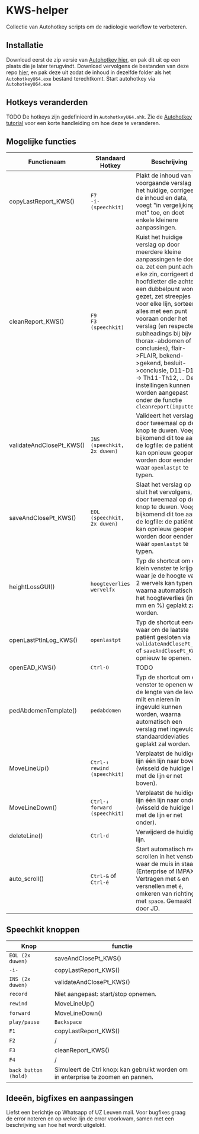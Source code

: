 # KWS-helper
Collectie van Autohotkey scripts om de radiologie workflow te verbeteren.

## Installatie
Download eerst de zip versie van [Autohotkey hier](https://www.autohotkey.com/download/), en pak dit uit op een plaats die je later terugvindt.
Download vervolgens de bestanden van deze repo [hier](https://github.com/CVanmarcke/KWS-helper/archive/refs/heads/main.zip), en pak deze uit zodat de inhoud in dezelfde folder als het `AutohotkeyU64.exe` bestand terechtkomt.
Start autohotkey via `AutohotkeyU64.exe`

## Hotkeys veranderden
TODO
De hotkeys zijn gedefinieerd in `AutohotkeyU64.ahk`. Zie de [Autohotkey tutorial](https://www.autohotkey.com/docs/Tutorial.htm#s2) voor een korte handleiding om hoe deze te veranderen.

## Mogelijke functies
Functienaam | Standaard Hotkey | Beschrijving 
--- | --- | --- 
copyLastReport_KWS() | `F7`<br />`-i- (speechkit)` | Plakt de inhoud van het voorgaande verslag in het huidige, corrigeert de inhoud en data, voegt "in vergelijking met" toe, en doet enkele kleinere aanpassingen. 
cleanReport_KWS() | `F9`<br />`F3 (speechkit)` | Kuist het huidige verslag op door meerdere kleine aanpassingen te doen: oa. zet een punt achter elke zin, corrigeert de hoofdletter die achter een dubbelpunt wordt gezet, zet streepjes voor elke lijn, sorteert alles met een punt vooraan onder het verslag (en respecteerd subheadings bij bijv thorax-abdomen of conclusies), flair->FLAIR, bekend->gekend, besluit->conclusie, D11-D12 -> Th11-Th12, ... Deze instellingen kunnen worden aangepast onder de functie `cleanreport(inputtext)`
validateAndClosePt_KWS() | `INS (speechkit, 2x duwen)` | Valideert het verslag door tweemaal op de knop te duwen. Voegt bijkomend dit toe aan de logfile: de patiënt kan opnieuw geopend worden door eender waar `openlastpt` te typen. 
saveAndClosePt_KWS() | `EOL (speechkit, 2x duwen)` | Slaat het verslag op en sluit het vervolgens, door tweemaal op de knop te duwen. Voegt bijkomend dit toe aan de logfile: de patiënt kan opnieuw geopend worden door eender waar `openlastpt` te typen.  
heightLossGUI() | `hoogteverlies`<br />`wervelfx` | Typ de shortcut om een klein venster te krijgen waar je de hoogte van 2 wervels kan typen, waarna automatisch het hoogteverlies (in mm en %) geplakt zal worden. 
openLastPtInLog_KWS() | `openlastpt` | Typ de shortcut eender waar om de laatste patiënt gesloten via `validateAndClosePt_KWS` of `saveAndClosePt_KWS` opnieuw te openen. 
openEAD_KWS() | `Ctrl-O` | TODO
pedAbdomenTemplate() | `pedabdomen` | Typ de shortcut om een venster te openen waar de lengte van de lever, milt en nieren in ingevuld kunnen worden, waarna automatisch een verslag met ingevulde standaarddeviaties geplakt zal worden. 
MoveLineUp() | `Ctrl-↑`<br />`rewind (speechkit)` | Verplaatst de huidige lijn één lijn naar boven (wisseld de huidige lijn met de lijn er net boven).
MoveLineDown() | `Ctrl-↓`<br />`forward (speechkit)` | Verplaatst de huidige lijn één lijn naar onder (wisseld de huidige lijn met de lijn er net onder).
deleteLine() | `Ctrl-d` | Verwijderd de huidige lijn. 
auto_scroll() | `Ctrl-&` of `Ctrl-é` | Start automatisch met scrollen in het venster waar de muis in staat (Enterprise of IMPAX). Vertragen met `&` en versnellen met `é`, omkeren van richting met `space`. Gemaakt door JD. 

## Speechkit knoppen
Knop | functie
--- | --- 
`EOL (2x duwen)` | saveAndClosePt_KWS() 
`-i-` | copyLastReport_KWS() 
`INS (2x duwen)` | validateAndClosePt_KWS() 
`record` | Niet aangepast: start/stop opnemen. 
`rewind` | MoveLineUp() 
`forward` | MoveLineDown() 
`play/pause` | `Backspace` 
`F1` | copyLastReport_KWS() 
`F2` | / 
`F3` | cleanReport_KWS() 
`F4` | / 
`back button (hold)` | Simuleert de Ctrl knop: kan gebruikt worden om in enterprise te zoomen en pannen. 

## Ideeën, bigfixes en aanpassingen
Liefst een berichtje op Whatsapp of UZ Leuven mail.
Voor bugfixes graag de error noteren en op welke lijn de error voorkwam, samen met een beschrijving van hoe het wordt uitgelokt.
